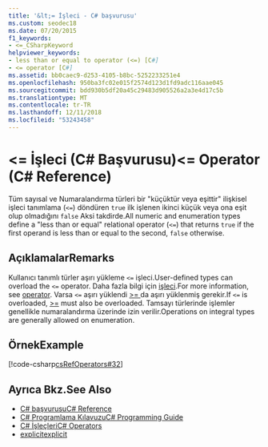 ```yaml
---
title: '&lt;= İşleci - C# başvurusu'
ms.custom: seodec18
ms.date: 07/20/2015
f1_keywords:
- <=_CSharpKeyword
helpviewer_keywords:
- less than or equal to operator (<=) [C#]
- <= operator [C#]
ms.assetid: bb0caec9-d253-4105-b8bc-5252233251e4
ms.openlocfilehash: 950ba3fc02e015f2574d123d1fd9adc116aae045
ms.sourcegitcommit: bdd930b5df20a45c29483d905526a2a3e4d17c5b
ms.translationtype: MT
ms.contentlocale: tr-TR
ms.lasthandoff: 12/11/2018
ms.locfileid: "53243458"
---
```

# <a name="lt-operator-c-reference"></a><span data-ttu-id="9cf18-102">&lt;= İşleci (C# Başvurusu)</span><span class="sxs-lookup"><span data-stu-id="9cf18-102">&lt;= Operator (C# Reference)</span></span>
<span data-ttu-id="9cf18-103">Tüm sayısal ve Numaralandırma türleri bir "küçüktür veya eşittir" ilişkisel işleci tanımlama (`<=`) döndüren `true` ilk işlenen ikinci küçük veya ona eşit olup olmadığını `false` Aksi takdirde.</span><span class="sxs-lookup"><span data-stu-id="9cf18-103">All numeric and enumeration types define a "less than or equal" relational operator (`<=`) that returns `true` if the first operand is less than or equal to the second, `false` otherwise.</span></span>  
  
## <a name="remarks"></a><span data-ttu-id="9cf18-104">Açıklamalar</span><span class="sxs-lookup"><span data-stu-id="9cf18-104">Remarks</span></span>  
 <span data-ttu-id="9cf18-105">Kullanıcı tanımlı türler aşırı yükleme `<=` işleci.</span><span class="sxs-lookup"><span data-stu-id="9cf18-105">User-defined types can overload the `<=` operator.</span></span> <span data-ttu-id="9cf18-106">Daha fazla bilgi için [işleci](../../../csharp/language-reference/keywords/operator.md).</span><span class="sxs-lookup"><span data-stu-id="9cf18-106">For more information, see [operator](../../../csharp/language-reference/keywords/operator.md).</span></span> <span data-ttu-id="9cf18-107">Varsa `<=` aşırı yüklendi [ >= ](../../../csharp/language-reference/operators/greater-than-equal-operator.md) da aşırı yüklenmiş gerekir.</span><span class="sxs-lookup"><span data-stu-id="9cf18-107">If `<=` is overloaded, [>=](../../../csharp/language-reference/operators/greater-than-equal-operator.md) must also be overloaded.</span></span> <span data-ttu-id="9cf18-108">Tamsayı türlerinde işlemler genellikle numaralandırma üzerinde izin verilir.</span><span class="sxs-lookup"><span data-stu-id="9cf18-108">Operations on integral types are generally allowed on enumeration.</span></span>  
  
## <a name="example"></a><span data-ttu-id="9cf18-109">Örnek</span><span class="sxs-lookup"><span data-stu-id="9cf18-109">Example</span></span>  
 [!code-csharp[csRefOperators#32](../../../csharp/language-reference/operators/codesnippet/CSharp/less-than-equal-operator_1.cs)]  
  
## <a name="see-also"></a><span data-ttu-id="9cf18-110">Ayrıca Bkz.</span><span class="sxs-lookup"><span data-stu-id="9cf18-110">See Also</span></span>

- [<span data-ttu-id="9cf18-111">C# başvurusu</span><span class="sxs-lookup"><span data-stu-id="9cf18-111">C# Reference</span></span>](../../../csharp/language-reference/index.md)  
- [<span data-ttu-id="9cf18-112">C# Programlama Kılavuzu</span><span class="sxs-lookup"><span data-stu-id="9cf18-112">C# Programming Guide</span></span>](../../../csharp/programming-guide/index.md)  
- [<span data-ttu-id="9cf18-113">C# İşleçleri</span><span class="sxs-lookup"><span data-stu-id="9cf18-113">C# Operators</span></span>](../../../csharp/language-reference/operators/index.md)  
- [<span data-ttu-id="9cf18-114">explicit</span><span class="sxs-lookup"><span data-stu-id="9cf18-114">explicit</span></span>](../../../csharp/language-reference/keywords/explicit.md)
